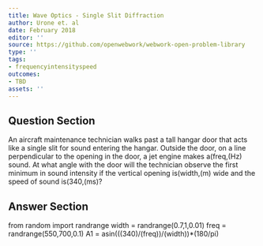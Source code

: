 ```yaml
---
title: Wave Optics - Single Slit Diffraction
author: Urone et. al
date: February 2018
editor: ''
source: https://github.com/openwebwork/webwork-open-problem-library
type: ''
tags:
- frequencyintensityspeed
outcomes:
- TBD
assets: ''
---
```


## Question Section 

An aircraft maintenance technician walks past a tall hangar door that acts like a single slit for sound entering the hangar. Outside the door, on a line perpendicular to the opening in the door, a jet engine makes a(freq,(Hz) sound. At what angle with the door will the technician observe the first minimum in sound intensity if the vertical opening is(width,(m) wide and the speed of sound is(340,(ms)?


## Answer Section

from random import randrange
width = randrange(0.7,1,0.01)
freq = randrange(550,700,0.1)
A1 = asin(((340)/(freq))/(width))*(180/pi)